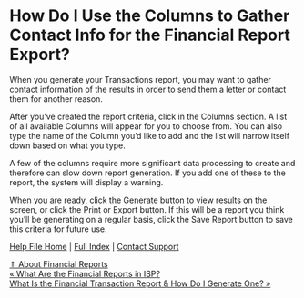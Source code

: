  How Do I Use the Columns to Gather Contact Info for the Financial Report Export?
==========

When you generate your Transactions report, you may want to gather contact information of the results in order to send them a letter or contact them for another reason.

After you’ve created the report criteria, click in the Columns section. A list of all available Columns will appear for you to choose from. You can also type the name of the Column you’d like to add and the list will narrow itself down based on what you type.

A few of the columns require more significant data processing to create and therefore can slow down report generation. If you add one of these to the report, the system will display a warning.

When you are ready, click the Generate button to view results on the screen, or click the Print or Export button. If this will be a report you think you’ll be generating on a regular basis, click the Save Report button to save this criteria for future use.

[Help File Home](/help/) | [Full Index](/Help-File-Directory/) | [Contact Support](mailto:support@ISPolitical.com)

[⇑ About Financial Reports](/About-Financial-Reports)  
[« What Are the Financial Reports in ISP?](/What-Are-the-Financial-Reports-in-ISP)  
[What Is the Financial Transaction Report & How Do I Generate One? »](/What-Are-the-Financial-Transaction-Reports-How-Do-I-Generate-One)